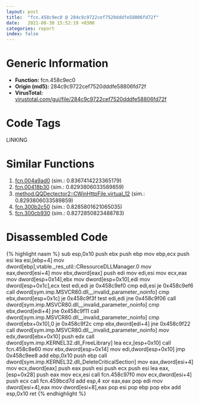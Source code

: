 ```yaml
---
layout: post
title:  "fcn.458c9ec0 @ 284c9c9722cef7520dddfe58806fd72f"
date:   2021-08-30 15:52:19 +0300
categories: report
index: false
---
```


# Generic Information
- **Function:** fcn.458c9ec0
- **Origin (md5):** 284c9c9722cef7520dddfe58806fd72f
- **VirusTotal:** [virustotal.com/gui/file/284c9c9722cef7520dddfe58806fd72f][virustotal_ref]

# Code Tags
<span class="tag" id="LINKING">LINKING</span>


# Similar Functions

1. [fcn.004a9ad0][similar_1_ref] (sim.: 0.8367414223365179)
2. [fcn.00418b30][similar_2_ref] (sim.: 0.8293806033589859)
3. [method.QQDectector2꞉꞉CWinHttpFile.virtual\_12][similar_3_ref] (sim.: 0.8293806033589859)
4. [fcn.300b2c50][similar_4_ref] (sim.: 0.8285801621065035)
5. [fcn.300cb930][similar_5_ref] (sim.: 0.8272850823488783)


# Disassembled Code

{% highlight nasm %}
sub esp,0x10
push ebx
push ebp
mov ebp,ecx
push esi
lea esi,[ebp+4]
mov dword[ebp],vtable._res_util::CResourceDLLManager.0
mov eax,dword[esi+4]
mov ebx,dword[eax]
push edi
mov edi,esi
mov ecx,eax
mov dword[esp+0x14],ebx
mov dword[esp+0x10],edi
mov dword[esp+0x1c],ecx
test edi,edi
je 0x458c9ef0
cmp edi,esi
je 0x458c9ef6
call dword[sym.imp.MSVCR80.dll__invalid_parameter_noinfo]
cmp ebx,dword[esp+0x1c]
je 0x458c9f3f
test edi,edi
jne 0x458c9f06
call dword[sym.imp.MSVCR80.dll__invalid_parameter_noinfo]
cmp ebx,dword[edi+4]
jne 0x458c9f11
call dword[sym.imp.MSVCR80.dll__invalid_parameter_noinfo]
cmp dword[ebx+0x10],0
je 0x458c9f2c
cmp ebx,dword[edi+4]
jne 0x458c9f22
call dword[sym.imp.MSVCR80.dll__invalid_parameter_noinfo]
mov edx,dword[ebx+0x10]
push edx
call dword[sym.imp.KERNEL32.dll_FreeLibrary]
lea ecx,[esp+0x10]
call fcn.458c8e60
mov ebx,dword[esp+0x14]
mov edi,dword[esp+0x10]
jmp 0x458c9ee8
add ebp,0x10
push ebp
call dword[sym.imp.KERNEL32.dll_DeleteCriticalSection]
mov eax,dword[esi+4]
mov ecx,dword[eax]
push eax
push esi
push ecx
push esi
lea eax,[esp+0x28]
push eax
mov ecx,esi
call fcn.458c97f0
mov ecx,dword[esi+4]
push ecx
call fcn.459bcd7d
add esp,4
xor eax,eax
pop edi
mov dword[esi+4],eax
mov dword[esi+8],eax
pop esi
pop ebp
pop ebx
add esp,0x10
ret 
{% endhighlight %}


[similar_1_ref]: /report/fcn.004a9ad0@be7fba7cc724acf4ae2900d99e0fc9c3
[similar_2_ref]: /report/fcn.00418b30@0aa2d73a5300dff2412388945614b507
[similar_3_ref]: /report/method.QQDectector2꞉꞉CWinHttpFile.virtual_12@0aa2d73a5300dff2412388945614b507
[similar_4_ref]: /report/fcn.300b2c50@0a3653d3e8fb1320d70b4e1441359302
[similar_5_ref]: /report/fcn.300cb930@0a3653d3e8fb1320d70b4e1441359302
[virustotal_ref]: https://www.virustotal.com/gui/file/284c9c9722cef7520dddfe58806fd72f